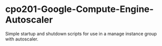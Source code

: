 # cpo201-Google-Compute-Engine-Autoscaler
Simple startup and shutdown scripts for use in a manage instance group with autoscaler.
